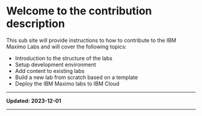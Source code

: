 # Welcome to the contribution description

This sub site will provide instructions to how to contribute to the IBM Maximo Labs and will cover the following topics:

* Introduction to the structure of the labs
* Setup development environment
* Add content to existing labs
* Build a new lab from scratch based on a template
* Deploy the IBM Maximo labs to IBM Cloud


---

**Updated: 2023-12-01**

---